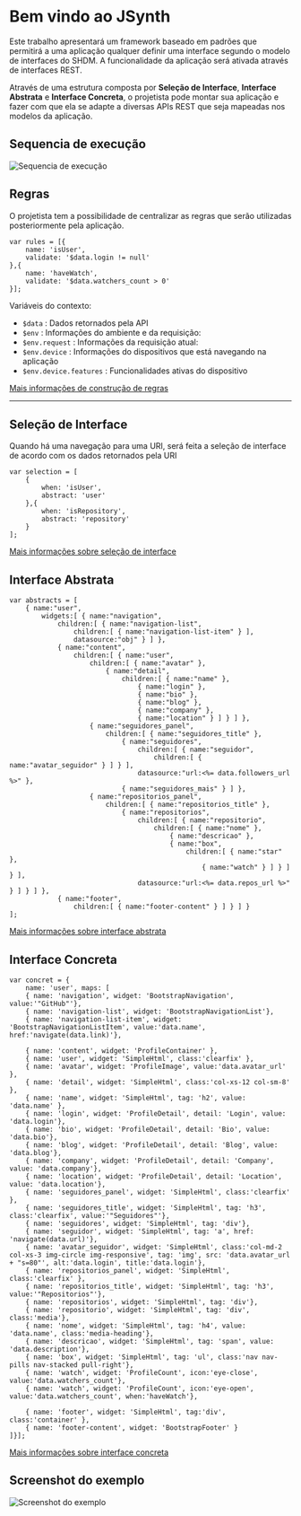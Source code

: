 # Bem vindo ao JSynth

Este trabalho apresentará um framework baseado em padrões que permitirá a uma aplicação qualquer definir uma interface
segundo o modelo de interfaces do SHDM. A funcionalidade da aplicação será ativada através de interfaces REST.

Através de uma estrutura composta por **Seleção de Interface**, **Interface Abstrata** e **Interface Concreta**,
o projetista pode montar sua aplicação e fazer com que ela se adapte a diversas APIs REST que seja mapeadas nos modelos
da aplicação.

## Sequencia de execução

![Sequencia de execução](img/sequencia.jpg)

## Regras

O projetista tem a possibilidade de centralizar as regras que serão utilizadas posteriormente pela aplicação.

    var rules = [{
        name: 'isUser',
        validate: '$data.login != null'
    },{
        name: 'haveWatch',
        validate: '$data.watchers_count > 0'
    }];

Variáveis do contexto:

 - `$data` : Dados retornados pela API
 - `$env` : Informações do ambiente e da requisição:
 - `$env.request` : Informações da requisição atual:
 - `$env.device` : Informações do dispositivos que está navegando na aplicação
 - `$env.device.features` : Funcionalidades ativas do dispositivo

[Mais informações de construção de regras](rules.md)

----
 
## Seleção de Interface

Quando há uma navegação para uma URI, será feita a seleção de interface de acordo com os dados retornados pela URI

    var selection = [
        {
            when: 'isUser',
            abstract: 'user'
        },{
            when: 'isRepository',
            abstract: 'repository'
        }
    ];

    
[Mais informações sobre seleção de interface](interface-selection.md)


## Interface Abstrata

    var abstracts = [ 
        { name:"user",
            widgets:[ { name:"navigation",
                children:[ { name:"navigation-list",
                    children:[ { name:"navigation-list-item" } ],
                    datasource:"obj" } ] },
                { name:"content",
                    children:[ { name:"user",
                        children:[ { name:"avatar" },
                            { name:"detail",
                                children:[ { name:"name" },
                                    { name:"login" },
                                    { name:"bio" },
                                    { name:"blog" },
                                    { name:"company" },
                                    { name:"location" } ] } ] },
                        { name:"seguidores_panel",
                            children:[ { name:"seguidores_title" },
                                { name:"seguidores",
                                    children:[ { name:"seguidor",
                                        children:[ { name:"avatar_seguidor" } ] } ],
                                    datasource:"url:<%= data.followers_url %>" },
                                { name:"seguidores_mais" } ] },
                        { name:"repositorios_panel",
                            children:[ { name:"repositorios_title" },
                                { name:"repositorios",
                                    children:[ { name:"repositorio",
                                        children:[ { name:"nome" },
                                            { name:"descricao" },
                                            { name:"box",
                                                children:[ { name:"star" },
                                                    { name:"watch" } ] } ] } ],
                                    datasource:"url:<%= data.repos_url %>" } ] } ] },
                { name:"footer",
                    children:[ { name:"footer-content" } ] } ] }
    ];

[Mais informações sobre interface abstrata](abstract-interface.md)


## Interface Concreta

    var concret = {
        name: 'user', maps: [
        { name: 'navigation', widget: 'BootstrapNavigation', value:'"GitHub"'},
        { name: 'navigation-list', widget: 'BootstrapNavigationList'},
        { name: 'navigation-list-item', widget: 'BootstrapNavigationListItem', value:'data.name', href:'navigate(data.link)'},
    
        { name: 'content', widget: 'ProfileContainer' },
        { name: 'user', widget: 'SimpleHtml', class:'clearfix' },
        { name: 'avatar', widget: 'ProfileImage', value:'data.avatar_url' },
        { name: 'detail', widget: 'SimpleHtml', class:'col-xs-12 col-sm-8' },
        { name: 'name', widget: 'SimpleHtml', tag: 'h2', value: 'data.name' },
        { name: 'login', widget: 'ProfileDetail', detail: 'Login', value: 'data.login'},
        { name: 'bio', widget: 'ProfileDetail', detail: 'Bio', value: 'data.bio'},
        { name: 'blog', widget: 'ProfileDetail', detail: 'Blog', value: 'data.blog'},
        { name: 'company', widget: 'ProfileDetail', detail: 'Company', value: 'data.company'},
        { name: 'location', widget: 'ProfileDetail', detail: 'Location', value: 'data.location'},
        { name: 'seguidores_panel', widget: 'SimpleHtml', class:'clearfix' },
        { name: 'seguidores_title', widget: 'SimpleHtml', tag: 'h3', class:'clearfix', value:'"Seguidores"'},
        { name: 'seguidores', widget: 'SimpleHtml', tag: 'div'},
        { name: 'seguidor', widget: 'SimpleHtml', tag: 'a', href: 'navigate(data.url)'},
        { name: 'avatar_seguidor', widget: 'SimpleHtml', class:'col-md-2 col-xs-3 img-circle img-responsive', tag: 'img', src: 'data.avatar_url + "s=80"', alt:'data.login', title:'data.login'},
        { name: 'repositorios_panel', widget: 'SimpleHtml', class:'clearfix' },
        { name: 'repositorios_title', widget: 'SimpleHtml', tag: 'h3', value:'"Repositorios"'},
        { name: 'repositorios', widget: 'SimpleHtml', tag: 'div'},
        { name: 'repositorio', widget: 'SimpleHtml', tag: 'div', class:'media'},
        { name: 'nome', widget: 'SimpleHtml', tag: 'h4', value: 'data.name', class:'media-heading'},
        { name: 'descricao', widget: 'SimpleHtml', tag: 'span', value: 'data.description'},
        { name: 'box', widget: 'SimpleHtml', tag: 'ul', class:'nav nav-pills nav-stacked pull-right'},
        { name: 'watch', widget: 'ProfileCount', icon:'eye-close', value:'data.watchers_count'},
        { name: 'watch', widget: 'ProfileCount', icon:'eye-open', value:'data.watchers_count', when:'haveWatch'},
    
        { name: 'footer', widget: 'SimpleHtml', tag:'div', class:'container' },
        { name: 'footer-content', widget: 'BootstrapFooter' }
    ]}];


[Mais informações sobre interface concreta](concrete-interface.md)

## Screenshot do exemplo

![Screenshot do exemplo](img/screenshot.png)